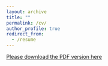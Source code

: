 ```yaml
---
layout: archive
title: ""
permalink: /cv/
author_profile: true
redirect_from:
  - /resume
---
```


[Please download the PDF version here](https://docs.google.com/document/d/1HoJ4olurSLk0ESJ8dEaYGa9MKGpBSQ77ngcQC59zgjo/edit?hl=zh-cn)

<!--

{% include base_path %}

## Contact

- Address: Room 303, 3/F, Zijing Hall, Nanjing University, 163 Xianlin Road, Nanjing, China
- Email: zcchen AT nju.edu.cn

## Working Experience

- Research Assistant Professor, Nanjing University, 2022 - Now
- Research Assistant, City University of Hong Kong, 2021 - 2022

## Education

- Ph.D. in Communication, 2018 - 2022
  - Department of Media and Communication, City University of Hong Kong
  - Supervisor: [Dr. Xiao-Fan Liu](https://scholar.google.com/citations?user=77urMs4AAAAJ&hl=en); Co-Supervisor: [Prof. Jonathan J. H. Zhu](https://scholar.google.com/citations?user=q41vFFQAAAAJ&hl=en)
- Master in Journalism and Communication, 2016 - 2018
  - School of Journalism and Communication, Nanjing University
  - Supervisor: [Prof. Naipeng Chao](http://cmc.szu.edu.cn/Home/Default/teachersMoreE/4058.html); Co-Supervisor: [Dr. Cheng-Jun Wang](https://chengjunwang.com/)
- BEng in Software Engineering, 2012 - 2016
  - School of Computer Science, Nanjing University of Posts and Telecommunications

## Publications

[Google Scholar](https://scholar.google.com/citations?hl=en&user=mt_TyjoAAAAJ)

  <ul>{% for post in site.publications %}
    {% include archive-single-cv.html %}
  {% endfor %}</ul>

## Teaching Experience

  <ul>{% for post in site.teaching %}
    {% include archive-single-cv.html %}
  {% endfor %}</ul>
  
## Talks

  <ul>{% for post in site.talks %}
    {% include archive-single-talk-cv.html %}
  {% endfor %}</ul>
  
-->



